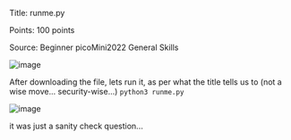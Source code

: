 Title: runme.py

Points: 100 points

Source: Beginner picoMini2022 General Skills

![image](https://user-images.githubusercontent.com/91729496/235883382-da85b731-9f00-44b1-882c-753add99a72e.png)

After downloading the file, lets run it, as per what the title tells us to (not a wise move... security-wise...) `python3 runme.py`

![image](https://user-images.githubusercontent.com/91729496/235883941-18d4be11-6f34-4488-aa0b-9e7b3c3f2898.png)

it was just a sanity check question...
